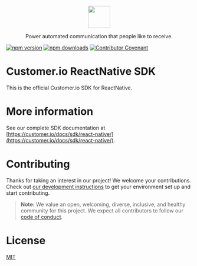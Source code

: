 <p align="center">
  <a href="https://customer.io">
    <img src="https://user-images.githubusercontent.com/6409227/144680509-907ee093-d7ad-4a9c-b0a5-f640eeb060cd.png" height="60">
  </a>
  <p align="center">Power automated communication that people like to receive.</p>
</p>

[![npm version](https://img.shields.io/npm/v/customerio-reactnative.svg)](https://www.npmjs.com/package/customerio-reactnative) [![npm downloads](https://img.shields.io/npm/dm/customerio-reactnative.svg)](https://www.npmjs.com/package/customerio-reactnative) [![Contributor Covenant](https://img.shields.io/badge/Contributor%20Covenant-2.0-4baaaa.svg)](https://github.com/customerio/mobile/blob/HEAD/CODE_OF_CONDUCT.md)

# Customer.io ReactNative SDK

This is the official Customer.io SDK for ReactNative.

# More information

See our complete SDK documentation at [https://customer.io/docs/sdk/react-native/](https://customer.io/docs/sdk/react-native/).

# Contributing

Thanks for taking an interest in our project! We welcome your contributions. Check out [our development instructions](docs/dev-notes/DEVELOPMENT.md) to get your environment set up and start contributing.

> **Note:**
> We value an open, welcoming, diverse, inclusive, and healthy community for this project. We expect all  contributors to follow our [code of conduct](https://github.com/customerio/mobile/blob/HEAD/CODE_OF_CONDUCT.md).  

# License

[MIT](LICENSE)
